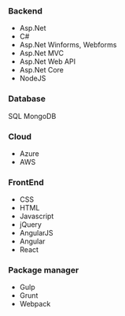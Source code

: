 ### Backend
- Asp.Net
- C#
- Asp.Net Winforms, Webforms
- Asp.Net MVC
- Asp.Net Web API
- Asp.Net Core
- NodeJS

### Database
SQL
MongoDB

### Cloud
- Azure
- AWS

### FrontEnd
- CSS
- HTML
- Javascript
- jQuery
- AngularJS
- Angular
- React

### Package manager
- Gulp
- Grunt
- Webpack

